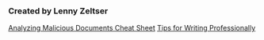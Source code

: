 
### Created by Lenny Zeltser

[Analyzing Malicious Documents Cheat Sheet](https://zeltser.com/media/docs/analyzing-malicious-document-files.docx)
[Tips for Writing Professionally](https://zeltser.com/media/docs/writing-tips-for-it-professionals.docx)
